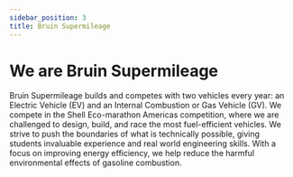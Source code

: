 ```yaml
---
sidebar_position: 3
title: Bruin Supermileage
---
```

# We are Bruin Supermileage
Bruin Supermileage builds and competes with two vehicles every year: an Electric Vehicle (EV) and an Internal Combustion or Gas Vehicle (GV). We compete in the Shell Eco-marathon Americas competition, where we are challenged to design, build, and race the most fuel-efficient vehicles. We strive to push the boundaries of what is technically possible, giving students invaluable experience and real world engineering skills. With a focus on improving energy efficiency, we help reduce the harmful environmental effects of gasoline combustion.
